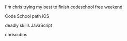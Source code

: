 I'm chris trying my best to finish codeschool free weekend

Code School path  iOS

deadly skills JavaScript

chriscubos
